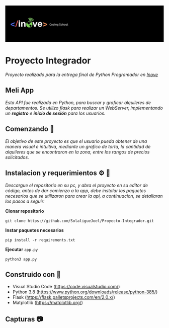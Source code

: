 ![Logotipo](/static/imgs/inove.jpg)
# Proyecto Integrador 	
_Proyecto realizado para la entrega final de Python Programador en [Inove](https://inove.com.ar/desarrolladorpython/)_

## Meli App 	
_Esta API fue realizada en Python, para buscar y graficar alquileres de departamentos.
Se utilizo flask para realizar un WebServer, implementando un **registro** e **inicio de sesión** para los usuarios._

## Comenzando :rocket:
_El objetivo de este proyecto es que el usuario pueda obtener de una manera visual e intuitiva, mediante un grafico de torta, la cantidad 
de alquileres que se encontraron en la zona, entre los rangos de precios solicitados._

## Instalacion y requerimientos :gear:	:memo:
_Descargue el repositorio en su pc, y abra el proyecto en su editor de código, antes de dar comienzo a la app, debe instalar los paquetes 
necesarios que se utilizaron para crear la api, a continuacion, se detallaran los pasos a seguir:_

**Clonar repositorio**
```
git clone https://github.com/SolaligueJoel/Proyecto-Integrador.git
```
**Instar paquetes necesarios**

```
pip install -r requirements.txt
```

**Ejecutar** ```app.py```
```
python3 app.py
```

## Construido con :hammer:	
- Visual Studio Code (https://code.visualstudio.com/)
- Python 3.8 (https://www.python.org/downloads/release/python-385/)
- Flask (https://flask.palletsprojects.com/en/2.0.x/)
- Matplotlib (https://matplotlib.org/)

## Capturas :camera:	
